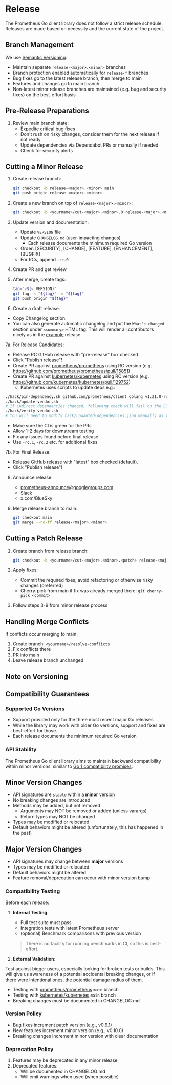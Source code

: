 # Release

The Prometheus Go client library does not follow a strict release schedule. Releases are made based on necessity and the current state of the project.

## Branch Management

We use [Semantic Versioning](https://semver.org/).

- Maintain separate `release-<major>.<minor>` branches
- Branch protection enabled automatically for `release-*` branches
- Bug fixes go to the latest release branch, then merge to main
- Features and changes go to main branch
- Non-latest minor release branches are maintained (e.g. bug and security fixes) on the best-effort basis

## Pre-Release Preparations

1. Review main branch state:
   - Expedite critical bug fixes
   - Don't rush on risky changes, consider them for the next release if not ready
   - Update dependencies via Dependabot PRs or manually if needed
   - Check for security alerts

## Cutting a Minor Release

1. Create release branch:

   ```bash
   git checkout -b release-<major>.<minor> main
   git push origin release-<major>.<minor>
   ```

2. Create a new branch on top of `release-<major>.<minor>`:

   ```bash
   git checkout -b <yourname>/cut-<major>.<minor>.0 release-<major>.<minor>
   ```

3. Update version and documentation:
   - Update `VERSION` file
   - Update `CHANGELOG.md` (user-impacting changes)
      - Each release documents the minimum required Go version
   - Order: [SECURITY], [CHANGE], [FEATURE], [ENHANCEMENT], [BUGFIX]
   - For RCs, append `-rc.0`

4. Create PR and get review

5. After merge, create tags:

   ```bash
   tag="v$(< VERSION)"
   git tag -s "${tag}" -m "${tag}"
   git push origin "${tag}"
   ```

6. Create a draft release.
  - Copy Changelog section.
  - You can also generate automatic changelog and put the `What's changed` section under `<summary>` HTML tag. This will render all contributors nicely as in the [example](https://github.com/prometheus/client_golang/releases/tag/v1.21.0-rc.0) release.

7a. For Release Candidates:
   - Release RC GitHub release with "pre-release" box checked
   - Click "Publish release"!
   - Create PR against [prometheus/prometheus](https://github.com/prometheus/prometheus) using RC version (e.g. https://github.com/prometheus/prometheus/pull/15851)
   - Create PR against [kubernetes/kubernetes](https://github.com/kubernetes/kubernetes) using RC version (e.g. https://github.com/kubernetes/kubernetes/pull/129752)
     - Kubernetes uses scripts to update deps  e.g.: 
 
```bash
./hack/pin-dependency.sh github.com/prometheus/client_golang v1.21.0-rc.0
./hack/update-vendor.sh
# If indirect dependencies changed, following check will fail on the CI:
./hack/verify-vendor.sh
# You will need to modify hack/unwanted-dependencies.json manually as the check suggests.
```
     
   - Make sure the CI is green for the PRs
   - Allow 1-2 days for downstream testing
   - Fix any issues found before final release
   - Use `-rc.1`, `-rc.2` etc. for additional fixes
  
7b. For Final Release:
   - Release GitHub release with "latest" box checked (default).
   - Click "Publish release"!

8. Announce release:
   - <prometheus-announce@googlegroups.com>
   - Slack
   - x.com/BlueSky

9. Merge release branch to main:

   ```bash
   git checkout main
   git merge --no-ff release-<major>.<minor>
   ```

## Cutting a Patch Release

1. Create branch from release branch:

   ```bash
   git checkout -b <yourname>/cut-<major>.<minor>.<patch> release-<major>.<minor>
   ```

2. Apply fixes:
   - Commit the required fixes; avoid refactoring or otherwise risky changes (preferred)
   - Cherry-pick from main if fix was already merged there: `git cherry-pick <commit>`

3. Follow steps 3-9 from minor release process

## Handling Merge Conflicts

If conflicts occur merging to main:

1. Create branch: `<yourname>/resolve-conflicts`
2. Fix conflicts there
3. PR into main
4. Leave release branch unchanged

## Note on Versioning

## Compatibility Guarantees

### Supported Go Versions

- Support provided only for the three most recent major Go releases
- While the library may work with older Go versions, support and fixes are best-effort for those.
- Each release documents the minimum required Go version

### API Stability

The Prometheus Go client library aims to maintain backward compatibility within minor versions, similar to [Go 1 compatibility promises](https://golang.org/doc/go1compat):


## Minor Version Changes
- API signatures are `stable` within a **minor** version
- No breaking changes are introduced
- Methods may be added, but not removed
   - Arguments may NOT be removed or added (unless varargs)
   - Return types may NOT be changed
- Types may be modified or relocated
- Default behaviors might be altered (unfortunately, this has happened in the past)

## Major Version Changes
- API signatures may change between **major** versions
- Types may be modified or relocated
- Default behaviors might be altered
- Feature removal/deprecation can occur with minor version bump

### Compatibility Testing

Before each release:

1. **Internal Testing**:
   - Full test suite must pass
   - Integration tests with latest Prometheus server
   - (optional) Benchmark comparisons with previous version
   > There is no facility for running benchmarks in CI, so this is best-effort.

2. **External Validation**:

Test against bigger users, especially looking for broken tests or builds. This will give us awareness of a potential accidental breaking changes, or if there were intentional ones, the potential damage radius of them.

   - Testing with [prometheus/prometheus](https://github.com/prometheus/prometheus) `main` branch
   - Testing with [kubernetes/kubernetes](https://github.com/kubernetes/kubernetes) `main` branch
   - Breaking changes must be documented in CHANGELOG.md

### Version Policy

- Bug fixes increment patch version (e.g., v0.9.1)
- New features increment minor version (e.g., v0.10.0)
- Breaking changes increment minor version with clear documentation

### Deprecation Policy

1. Features may be deprecated in any minor release
2. Deprecated features:
   - Will be documented in CHANGELOG.md
   - Will emit warnings when used (when possible)

